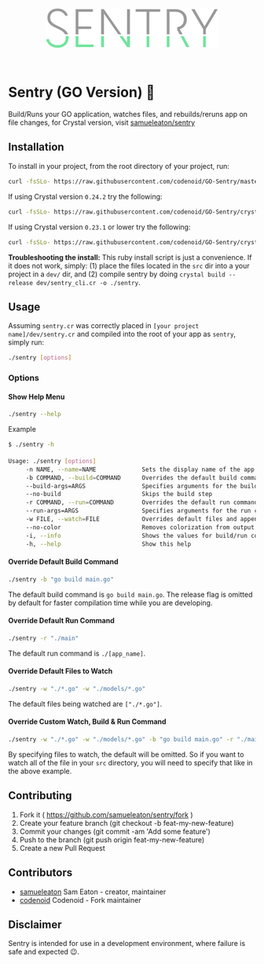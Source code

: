 <br>
<p align="center">
<img width="350" title="cubbie" alt="cubbie!" src="https://raw.githubusercontent.com/samueleaton/design/master/sentry.png">
</p>
<br>

# Sentry (GO Version) 🤖

Build/Runs your GO application, watches files, and rebuilds/reruns app on file changes, for Crystal version, visit [samueleaton/sentry](https://github.com/samueleaton/sentry)

## Installation

To install in your project, from the root directory of your project, run:
```bash
curl -fsSLo- https://raw.githubusercontent.com/codenoid/GO-Sentry/master/install.cr | crystal eval
```

If using Crystal version `0.24.2` try the following:
```bash
curl -fsSLo- https://raw.githubusercontent.com/codenoid/GO-Sentry/crystal-v0.24.2/install.cr | crystal eval
```

If using Crystal version `0.23.1` or lower try the following:
```bash
curl -fsSLo- https://raw.githubusercontent.com/codenoid/GO-Sentry/crystal-v0.23.1/install.cr | crystal eval
```

**Troubleshooting the install:** This ruby install script is just a convenience. If it does not work, simply: (1) place the files located in the `src` dir into a your project in a `dev/` dir, and (2) compile sentry by doing `crystal build --release dev/sentry_cli.cr -o ./sentry`.

## Usage

Assuming `sentry.cr` was correctly placed in `[your project name]/dev/sentry.cr` and compiled into the root of your app as `sentry`, simply run:

```bash
./sentry [options]
```

### Options

#### Show Help Menu

```bash
./sentry --help
```

Example
```bash
$ ./sentry -h

Usage: ./sentry [options]
     -n NAME, --name=NAME             Sets the display name of the app process (default name: <your_app_here>)
     -b COMMAND, --build=COMMAND      Overrides the default build command
     --build-args=ARGS                Specifies arguments for the build command
     --no-build                       Skips the build step
     -r COMMAND, --run=COMMAND        Overrides the default run command
     --run-args=ARGS                  Specifies arguments for the run command
     -w FILE, --watch=FILE            Overrides default files and appends to list of watched files
     --no-color                       Removes colorization from output
     -i, --info                       Shows the values for build/run commands, build/run args, and watched files
     -h, --help                       Show this help
```

#### Override Default Build Command

```bash
./sentry -b "go build main.go"
```

The default build command is `go build main.go`. The release flag is omitted by default for faster compilation time while you are developing.

#### Override Default Run Command

```bash
./sentry -r "./main"
```

The default run command is `./[app_name]`.

#### Override Default Files to Watch

```bash
./sentry -w "./*.go" -w "./models/*.go"
```
The default files being watched are `["./*.go"]`.

#### Override Custom Watch, Build & Run Command

```bash
./sentry -w "./*.go" -w "./models/*.go" -b "go build main.go" -r "./main"
```

By specifying files to watch, the default will be omitted. So if you want to watch all of the file in your `src` directory, you will need to specify that like in the above example.

## Contributing

1. Fork it ( https://github.com/samueleaton/sentry/fork )
2. Create your feature branch (git checkout -b feat-my-new-feature)
3. Commit your changes (git commit -am 'Add some feature')
4. Push to the branch (git push origin feat-my-new-feature)
5. Create a new Pull Request

## Contributors

- [samueleaton](https://github.com/samueleaton) Sam Eaton - creator, maintainer
- [codenoid](https://github.com/codenoid) Codenoid - Fork maintainer

## Disclaimer

Sentry is intended for use in a development environment, where failure is safe and expected 😉.
